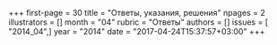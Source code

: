+++
first-page = 30
title = "Ответы, указания, решения"
npages = 2
illustrators = []
month = "04"
rubric = "Ответы"
authors = []
issues = [ "2014_04",]
year = "2014"
date = "2017-04-24T15:37:57+03:00"
+++
